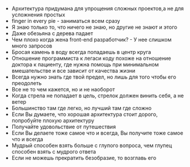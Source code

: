 - Архитектура придумана для упрощения сложных проектов,а не для усложнения простых
- finger in every pie - заниматься всем сразу
- Я знаю только то, что ничего не знаю, но другие не знают и этого
- Даже обезьяна с дерева падает
- Чем плохо когда жена front-end разработчик? - У нее слишком много запросов
- Бросая камень в воду всегда попадаешь в центр круга
- Отношение программиста к легаси коду похоже на отношение доктора к пациенту, где нужна помощь при минимальном вмешательстве и все зависит от качества жизни
- Всегда нужно знать где твой предел, но лишь для того чтобы его преодолеть
- Все не то чем кажется, но и не наоборот
- Когда стрела не попадает в цель, стрелок должен винить себя, а не ветер
- Большинство там где легко, но лучший там где сложно
- Если Вы думаете, что хорошая архитектура стоит дорого, попробуйте плохую архитектуру
- Получайте удовольствие от путешествия
- Если Вы делаете тоже самое что и всегда, Вы получите тоже самое что и всегда
- Мудрый способен взять больше с глупого вопроса, чем глупец способен взять с мудрого ответа
- Если не можешь прекратить безобразие, то возглавь его

